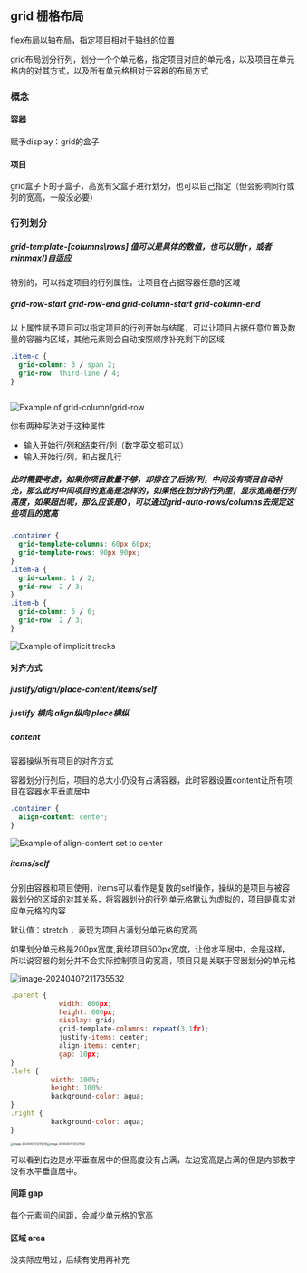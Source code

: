 ## grid 栅格布局

flex布局以轴布局，指定项目相对于轴线的位置

grid布局划分行列，划分一个个单元格，指定项目对应的单元格，以及项目在单元格内的对其方式，以及所有单元格相对于容器的布局方式

### 概念

#### 容器 

赋予display：grid的盒子

#### 项目

grid盒子下的子盒子，高宽有父盒子进行划分，也可以自己指定（但会影响同行或列的宽高，一般没必要）

### 行列划分

##### grid-template-[columns\rows]  值可以是具体的数值，也可以是fr，或者minmax()自适应

特别的，可以指定项目的行列属性，让项目在占据容器任意的区域

##### grid-row-start grid-row-end grid-column-start grid-column-end

以上属性赋予项目可以指定项目的行列开始与结尾，可以让项目占据任意位置及数量的容器内区域，其他元素则会自动按照顺序补充剩下的区域

```css
.item-c {
  grid-column: 3 / span 2;
  grid-row: third-line / 4;
}
 
```

![Example of grid-column/grid-row](https://css-tricks.com/wp-content/uploads/2018/11/grid-column-row.svg)

你有两种写法对于这种属性

- 输入开始行/列和结束行/列（数字英文都可以）
- 输入开始行/列，和占据几行

##### 此时需要考虑，如果你项目数量不够，却排在了后排/列，中间没有项目自动补充，那么此时中间项目的宽高是怎样的，如果他在划分的行列里，显示宽高是行列高度，如果超出呢，那么应该是0，可以通过grid-auto-rows/columns去规定这些项目的宽高

```css
.container {
  grid-template-columns: 60px 60px;
  grid-template-rows: 90px 90px;
}
.item-a {
  grid-column: 1 / 2;
  grid-row: 2 / 3;
}
.item-b {
  grid-column: 5 / 6;
  grid-row: 2 / 3;
}
```

![Example of implicit tracks](https://css-tricks.com/wp-content/uploads/2018/11/grid-auto-columns-rows-02.svg)

#### 对齐方式

##### justify/align/place-content/items/self

##### justify 横向 align纵向 place横纵

##### content

容器操纵所有项目的对齐方式

容器划分行列后，项目的总大小仍没有占满容器，此时容器设置content让所有项目在容器水平垂直居中

```css
.container {
  align-content: center;    
}
```

![Example of align-content set to center](https://css-tricks.com/wp-content/uploads/2018/11/align-content-center.svg)

##### items/self

分别由容器和项目使用，items可以看作是复数的self操作，操纵的是项目与被容器划分的区域的对其关系，将容器划分的行列单元格默认为虚拟的，项目是真实对应单元格的内容

默认值：stretch ，表现为项目占满划分单元格的宽高

如果划分单元格是200px宽度,我给项目500px宽度，让他水平居中，会是这样，所以说容器的划分并不会实际控制项目的宽高，项目只是关联于容器划分的单元格

![image-20240407211735532](https://s2.loli.net/2024/04/07/63cNSI2Km5qlHAp.png)





```js
.parent {
            width: 600px;
            height: 600px;
            display: grid;
            grid-template-columns: repeat(3,1fr);
            justify-items: center;
            align-items: center;
            gap: 10px;
}
.left {
          width: 100%;
          height: 100%;
          background-color: aqua;
}
.right {
          background-color: aqua;
}
```

 <img src="https://s2.loli.net/2024/04/07/CMdV74kIjOpY28i.png" alt="image-20240407212119218" style="zoom:33%;" /><img src="https://s2.loli.net/2024/04/07/jODhspZai8dQblI.png" alt="image-20240407212127906" style="zoom:33%;" />         

可以看到右边是水平垂直居中的但高度没有占满，左边宽高是占满的但是内部数字没有水平垂直居中。

#### 间距 gap

每个元素间的间距，会减少单元格的宽高

#### 区域 area

没实际应用过，后续有使用再补充